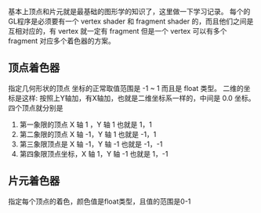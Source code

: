 基本上顶点和片元就是最基础的图形学的知识了，这里做一下学习记录。
每个的GL程序是必须要有一个 vertex shader 和 fragment shader 的，而且他们之间是互相对应的，有 vertex 就一定有 fragment 但是一个 vertex 可以有多个 fragment 对应多个着色器的方案。

## 顶点着色器
指定几何形状的顶点
坐标的正常取值范围是 -1 ~ 1 而且是 float 类型。
二维的坐标是这样:
按照上Y轴加，有X轴加，也就是二维坐标系一样的，中间是 0.0 坐标。四个顶点就分别是
1. 第一象限的顶点 X 轴 1 ，Y 轴 1 也就是 1，1
2. 第二象限的顶点 X 轴 -1，Y 轴 1 也就是 -1，1
3. 第三象限顶点是 X 轴 -1，Y 轴 -1 也就是 -1，-1
4. 第四象限顶点坐标，X 轴 1，Y 轴 -1 也就是 1，-1

## 片元着色器
指定每个顶点的着色，颜色值是float类型，且值的范围是0-1

